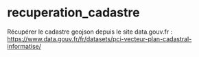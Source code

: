 # recuperation_cadastre

Récupérer le cadastre geojson depuis le site data.gouv.fr : https://www.data.gouv.fr/fr/datasets/pci-vecteur-plan-cadastral-informatise/

